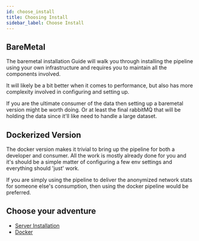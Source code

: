 ```yaml
---
id: choose_install
title: Choosing Install
sidebar_label: Choose Install
---
```


## BareMetal

The baremetal installation Guide will walk you through installing the pipeline using your own infrastructure and requires you to maintain all the components involved.

It will likely be a bit better when it comes to performance, but also has more complexity involved in configuring and setting up.

If you are the ultimate consumer of the data then setting up a baremetal version might be worth doing. Or at least the final rabbitMQ that will be holding the data since it'll like need to handle a large dataset.

## Dockerized Version

The docker version makes it trivial to bring up the pipeline for both a developer and consumer. All the work is mostly already done for you and it's should be a simple matter of configuring a few env settings and everything should 'just' work.

If you are simply using the pipeline to deliver the anonymized network stats for someone else's consumption, then using the docker pipeline would be preferred.

## Choose your adventure

- [Server Installation](bare_metal_install)
- [Docker](docker_install)
